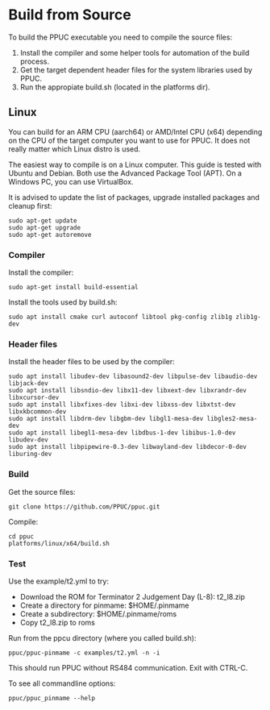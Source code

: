 # Build from Source

To build the PPUC executable you need to compile the source files:

1. Install the compiler and some helper tools for automation of the build process.
2. Get the target dependent header files for the system libraries used by PPUC.
3. Run the appropiate build.sh (located in the platforms dir).

## Linux

You can build for an ARM CPU (aarch64) or AMD/Intel CPU (x64) depending on the CPU of the target computer you want to use for PPUC. It does not really matter which Linux distro is used.

The easiest way to compile is on a Linux computer. This guide is tested with Ubuntu and Debian. Both use the Advanced Package Tool (APT). On a Windows PC, you can use VirtualBox.

It is advised to update the list of packages, upgrade installed packages and cleanup first:

```
sudo apt-get update
sudo apt-get upgrade
sudo apt-get autoremove
```

### Compiler

Install the compiler:
```shell
sudo apt-get install build-essential
```

Install the tools used by build.sh:
```shell
sudo apt install cmake curl autoconf libtool pkg-config zlib1g zlib1g-dev
```

### Header files

Install the header files to be used by the compiler:
```shell
sudo apt install libudev-dev libasound2-dev libpulse-dev libaudio-dev libjack-dev 
sudo apt install libsndio-dev libx11-dev libxext-dev libxrandr-dev libxcursor-dev
sudo apt install libxfixes-dev libxi-dev libxss-dev libxtst-dev libxkbcommon-dev
sudo apt install libdrm-dev libgbm-dev libgl1-mesa-dev libgles2-mesa-dev
sudo apt install libegl1-mesa-dev libdbus-1-dev libibus-1.0-dev libudev-dev
sudo apt install libpipewire-0.3-dev libwayland-dev libdecor-0-dev liburing-dev
```

### Build

Get the source files:
```
git clone https://github.com/PPUC/ppuc.git
```

Compile:
```
cd ppuc
platforms/linux/x64/build.sh
```

### Test

Use the example/t2.yml to try:

- Download the ROM for Terminator 2 Judgement Day (L-8): t2_l8.zip
- Create a directory for pinmame: $HOME/.pinmame
- Create a subdirectory: $HOME/.pinmame/roms
- Copy t2_l8.zip to roms

Run from the ppcu directory (where you called build.sh):
```
ppuc/ppuc-pinmame -c examples/t2.yml -n -i
```
This should run PPUC without RS484 communication. Exit with CTRL-C.

To see all commandline options:
```
ppuc/ppuc_pinmame --help
```

